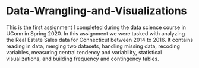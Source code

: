 # Data-Wrangling-and-Visualizations
This is the first assignment I completed during the data science course in UConn in Spring 2020.
In this assignment we were tasked with analyzing the Real Estate Sales data for Connecticut between 2014 to 2016.
It contains reading in data, merging two datasets, handling missing data, recoding variables, measuring central tendency and variability, 
statistical visualizations, and building frequency and contingency tables.
